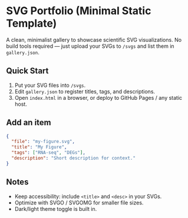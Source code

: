# SVG Portfolio (Minimal Static Template)

A clean, minimalist gallery to showcase scientific SVG visualizations. No build tools required — just upload your SVGs to `/svgs` and list them in `gallery.json`.

## Quick Start
1. Put your SVG files into `/svgs`.
2. Edit `gallery.json` to register titles, tags, and descriptions.
3. Open `index.html` in a browser, or deploy to GitHub Pages / any static host.

## Add an item
```json
{
  "file": "my-figure.svg",
  "title": "My Figure",
  "tags": ["RNA-seq", "DEGs"],
  "description": "Short description for context."
}
```

## Notes
- Keep accessibility: include `<title>` and `<desc>` in your SVGs.
- Optimize with SVGO / SVGOMG for smaller file sizes.
- Dark/light theme toggle is built in.
